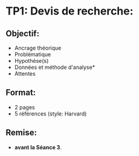 # TP1: Devis de recherche:

## Objectif:
- Ancrage théorique
- Problématique
- Hypothèse(s)
- Données et méthode d'analyse*
- Attentes

## Format:
- 2 pages
- 5 références (style: Harvard)

## Remise:
- **avant la Séance 3**.

